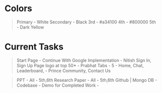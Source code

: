 # Colors 
 > Primary - White
 > Secondary - Black
 > 3rd - #a34100
 > 4th - #800000
 > 5th - Dark Yellow


 # Current Tasks
 > Start Page - Continue With Google Implementation - Nitish
 > Sign In, Sign Up Page logo at top 50*            - Prabhat
 > Tabs - 5 - Home, Chat, Leaderboard,              - Prince
   Community, Contact Us


 > PPT                                              - All - 5th,6th
 > Research Paper                                   - All - 5th,6th
 > Github | Mongo DB                                - 
 > Codebase                                         -
 > Demo for Completed Work                          -
 